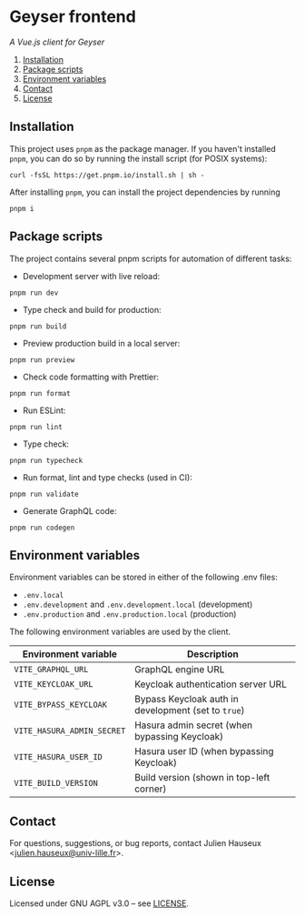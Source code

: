 # Geyser frontend

_A Vue.js client for Geyser_

1. [Installation](#installation)
2. [Package scripts](#package-scripts)
3. [Environment variables](#environment-variables)
4. [Contact](#contact)
5. [License](#license)

## Installation

This project uses `pnpm` as the package manager. If you haven't installed `pnpm`, you can do so by running the install
script (for POSIX systems):

```shell
curl -fsSL https://get.pnpm.io/install.sh | sh -
```

After installing `pnpm`, you can install the project dependencies by running

```shell
pnpm i
```

## Package scripts

The project contains several pnpm scripts for automation of different tasks:

- Development server with live reload:

```shell
pnpm run dev
```

- Type check and build for production:

```shell
pnpm run build
```

- Preview production build in a local server:

```shell
pnpm run preview
```

- Check code formatting with Prettier:

```shell
pnpm run format
```

- Run ESLint:

```shell
pnpm run lint
```

- Type check:

```shell
pnpm run typecheck
```

- Run format, lint and type checks (used in CI):

```shell
pnpm run validate
```

- Generate GraphQL code:

```shell
pnpm run codegen
```

## Environment variables

Environment variables can be stored in either of the following .env files:

- `.env.local`
- `.env.development` and `.env.development.local` (development)
- `.env.production` and `.env.production.local` (production)

The following environment variables are used by the client.

| Environment variable       | Description                                         |
| -------------------------- | --------------------------------------------------- |
| `VITE_GRAPHQL_URL`         | GraphQL engine URL                                  |
| `VITE_KEYCLOAK_URL`        | Keycloak authentication server URL                  |
| `VITE_BYPASS_KEYCLOAK`     | Bypass Keycloak auth in development (set to `true`) |
| `VITE_HASURA_ADMIN_SECRET` | Hasura admin secret (when bypassing Keycloak)       |
| `VITE_HASURA_USER_ID`      | Hasura user ID (when bypassing Keycloak)            |
| `VITE_BUILD_VERSION`       | Build version (shown in top-left corner)            |

## Contact

For questions, suggestions, or bug reports, contact Julien Hauseux <[julien.hauseux@univ-lille.fr](mailto:julien.hauseux@univ-lille.fr)>.

## License

Licensed under GNU AGPL v3.0 &ndash; see [LICENSE](LICENSE).
